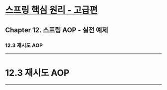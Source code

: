 # <a href = "../README.md" target="_blank">스프링 핵심 원리 - 고급편</a>
## Chapter 12. 스프링 AOP - 실전 예제
### 12.3 재시도 AOP

---

# 12.3 재시도 AOP

---
